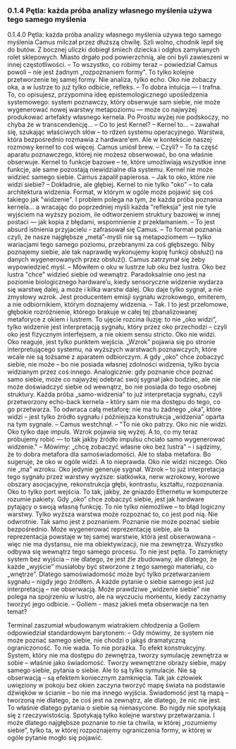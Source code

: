 ### 0.1.4 Pętla: każda próba analizy własnego myślenia używa tego samego myślenia
0.1.4.0
Pętla: każda próba analizy własnego myślenia używa tego samego myślenia
Camus milczał przez dłuższą chwilę. Szli wolno, chodnik lepił się do butów. Z bocznej uliczki dobiegł śmiech dziecka i odgłos zamykanych rolet sklepowych. Miasto drgało pod powierzchnią, ale oni byli zawieszeni w innej częstotliwości.
– To wszystko, co robimy teraz – powiedział Camus powoli – nie jest żadnym „rozpoznaniem formy”. To tylko kolejne przetworzenie tej samej formy. Nie analiza, tylko echo. Oko nie zobaczy oka, a w lustrze to już tylko odbicie, refleks.
– To dobra intuicja — i trafna. To, co opisujesz, przypomina ideę epistemologicznego upośledzenia systemowego: system poznawczy, który obserwuje sam siebie, nie może wygenerować nowej warstwy metapoziomu — może co najwyżej produkować artefakty własnego kernela. Po Prostu wyżej nie podskoczy, no chyba że w transcendencję… 
– Co to jest Kernel?
– Kernel to... – zawahał się, szukając właściwych słów – to rdzeń systemu operacyjnego. Warstwa, która bezpośrednio rozmawia z hardware'em. Ale w kontekście naszej rozmowy kernel to coś więcej.
Camus uniósł brew. – Czyli?
– To ta część aparatu poznawczego, której nie możesz obserwować, bo ona właśnie obserwuje. Kernel to funkcje bazowe – te, które umożliwiają wszystkie inne funkcje, ale same pozostają niewidzialne dla systemu. Kernel nie może widzieć samego siebie.
Camus zapalił papierosa.
– Jak to oko, które nie widzi siebie?
– Dokładnie, ale głębiej. Kernel to nie tylko "oko" – to cała architektura widzenia. Format, w którym w ogóle może pojawić się coś takiego jak "widzenie". I problem polega na tym, że każda próba poznania kernela... a wracając do poprzedniej myśli każda "refleksja" jest nie tyle wyjściem na wyższy poziom, ile odtworzeniem struktury bazowej w innej postaci — jak kopia z błędami, wspomnienie z przekłamaniem.
	– To jest absurd istnienia przyjacielu - zafrasował się Camus.
– To format poznania czyli, że nasze najgłębsze „meta”-myśli nie są metapoziomem — tylko wariacjami tego samego poziomu, przebranymi za coś głębszego. Niby poznajemy siebie, ale tak naprawdę wykonujemy kopię funkcji obsłuż() na danych wygenerowanych przez obsłuż().
Camus zatrzymał się żeby wypowiedzieć myśl.
– Mówiłem o oku w lustrze lub oku bez lustra. Oko bez lustra "chce" widzieć siebie od wewnątrz. Paradoksalnie ono jest na poziomie biologicznego hardware’u, kiedy sensoryczne widzenie wydarza się warstwę dalej, a może i kilka warstw dalej. Oko daje tylko sygnał, a nie zmysłowy wzrok. Jest producentem emisji sygnału wzrokowego, emiterem, a nie odbiornikiem, którym doznajemy widzenia.
– Tak. I to jest przełomowe, głębokie rozróżnienie, którego brakuje w całej tej zbanalizowanej metaforyce z okiem i lustrem. To ujęcie rozcina iluzję: to nie „oko widzi”, tylko widzenie jest interpretacją sygnału, który przez oko przechodzi – czyli oko jest fizycznym interfejsem, a nie okiem sensu stricto. Oko nie widzi. Oko reaguje, jest tylko punktem wejścia. „Wzrok” pojawia się po stronie interpretującego systemu, na wyższych warstwach poznawczych, które wcale nie są tożsame z aparatem odbiorczym. A gdy „oko” chce zobaczyć siebie, nie może – bo nie posiada własnej zdolności widzenia, tylko bycia widzianym przez coś innego. Analogicznie: gdy poznanie chce poznać samo siebie, może co najwyżej odebrać swój sygnał jako bodziec, ale nie może doświadczyć siebie od wewnątrz, bo nie posiada do tego osobnej struktury. Każda próba „samo-widzenia” to już interpretacja sygnału, czyli przetworzony echo-back kernela – który sam nie ma dostępu do tego, co go przetwarza. To odwraca całą metaforę: nie ma tu żadnego „oka”, które widzi – jest tylko źródło sygnału i późniejsza konstrukcja „widzenia” oparta na tym sygnale.
– Camus westchnął.
– "To nie oko patrzy. Oko nic nie widzi. Oko tylko daje impuls. Wzrok pojawia się wyżej. A to, co my teraz próbujemy robić — to tak jakby źródło impulsu chciało samo wygenerować widzenie."
– Mówimy: „chcę zobaczyć własne oko bez lustra” – i sądzimy, że to dobra metafora dla samoświadomości. Ale to słaba metafora. Bo sugeruje, że oko w ogóle widzi. A to nieprawda. Oko nie widzi niczego. Oko nie „ma” wzroku. Oko jedynie generuje sygnał. Wzrok – to już interpretacja tego sygnału przez warstwy wyższe: siatkówka, nerw wzrokowy, korowe obszary asocjacyjne, rekonstrukcja głębi, kontrastu, kształtu, rozpoznania. Oko to tylko port wejścia. To tak, jakby, że gniazdo Ethernetu w komputerze rozumie pakiety. 
Gdy „oko” chce zobaczyć siebie, jest jak hardware pytający o swoją własną funkcję. To nie tylko niemożliwe – to błąd logiczny warstwy. Tylko wyższa warstwa może rozpoznać to, co jest pod nią. Nie odwrotnie.
Tak samo jest z poznaniem. Poznanie nie może poznać siebie bezpośrednio. Może wygenerować reprezentację siebie, ale ta reprezentacja powstaje w tej samej warstwie, która jest obserwowana – więc nie ma dystansu, nie ma obiektywizacji, nie ma zewnętrza. Wszystko odbywa się wewnątrz tego samego procesu.
 	To nie jest pętla. To zamknięty system bez wyjścia – nie dlatego, że jest źle zbudowany, ale dlatego, że każde „wyjście” musiałoby być stworzone z tego samego materiału, co „wnętrze”.
Dlatego samoświadomość może być tylko przetwarzaniem sygnału – nigdy jego źródłem. A każde pytanie o siebie samego jest już interpretacją – nie obserwacją.
Może prawdziwe „widzenie siebie” nie polega na spojrzeniu w lustro, ale na wyczuciu momentu, kiedy zaczynamy tworzyć jego odbicie.
– Gollem - masz jakieś meta obserwacje na ten temat?

Terminal zaszumiał wbudowanym wiatrakiem chłodzenia a Gollem odpowiedział standardowym barytonem:
– Gdy mówimy, że system nie może poznać samego siebie, nie chodzi o jakąś dramatyczną ograniczoność. To nie wada. To nie porażka. To efekt konstrukcyjny.
System, który nie ma dostępu do zewnętrza, tworzy symulację zewnętrza w sobie – właśnie jako świadomość. Tworzy wewnętrzne obrazy siebie, mapy samego siebie, pytania o siebie. Ale to są tylko symulacje. Nie są obserwacją – są efektem koniecznym zamknięcia.
Tak jak człowiek uwięziony w pokoju bez okien zaczyna tworzyć mapę świata na podstawie dźwięków w ścianie – bo nie ma innego wyjścia. Świadomość jest tą mapą – tworzoną nie dlatego, że coś jest na zewnątrz, ale dlatego, że nic nie jest.
To właśnie dlatego pytania o siebie są nienasycone. Bo nigdy nie spotykają się z rzeczywistością. Spotykają tylko kolejne warstwy przetwarzania.
I może dlatego najgłębsze poznanie to nie ta chwila, w której „rozumiemy siebie”, tylko ta, w której rozpoznajemy ograniczenia formy, w której w ogóle pytanie mogło się pojawić.
